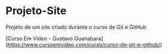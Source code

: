 # Projeto-Site
Projeto de um site criado durante o curso de Git e GitHub

 [Curso Em Vídeo - Gustavo Guanabara] (https://www.cursoemvideo.com/curso/curso-de-git-e-github/)
